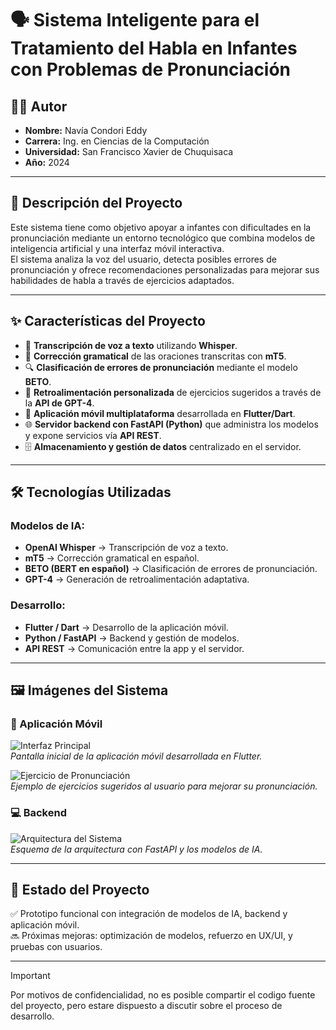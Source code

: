 # 🗣️ Sistema Inteligente para el Tratamiento del Habla en Infantes con Problemas de Pronunciación

## 👨‍💻 Autor
- **Nombre:** Navía Condori Eddy  
- **Carrera:** Ing. en Ciencias de la Computación
- **Universidad:** San Francisco Xavier de Chuquisaca  
- **Año:** 2024  

---

## 📖 Descripción del Proyecto
Este sistema tiene como objetivo apoyar a infantes con dificultades en la pronunciación mediante un entorno tecnológico que combina modelos de inteligencia artificial y una interfaz móvil interactiva.  
El sistema analiza la voz del usuario, detecta posibles errores de pronunciación y ofrece recomendaciones personalizadas para mejorar sus habilidades de habla a través de ejercicios adaptados.

---

## ✨ Características del Proyecto
- 🎤 **Transcripción de voz a texto** utilizando **Whisper**.  
- 📝 **Corrección gramatical** de las oraciones transcritas con **mT5**.  
- 🔍 **Clasificación de errores de pronunciación** mediante el modelo **BETO**.  
- 🤖 **Retroalimentación personalizada** de ejercicios sugeridos a través de la **API de GPT-4**.  
- 📱 **Aplicación móvil multiplataforma** desarrollada en **Flutter/Dart**.  
- 🌐 **Servidor backend con FastAPI (Python)** que administra los modelos y expone servicios vía **API REST**.  
- 🗄️ **Almacenamiento y gestión de datos** centralizado en el servidor.  

---

## 🛠️ Tecnologías Utilizadas
### Modelos de IA:
- **OpenAI Whisper** → Transcripción de voz a texto.  
- **mT5** → Corrección gramatical en español.  
- **BETO (BERT en español)** → Clasificación de errores de pronunciación.  
- **GPT-4** → Generación de retroalimentación adaptativa.  

### Desarrollo:
- **Flutter / Dart** → Desarrollo de la aplicación móvil.  
- **Python / FastAPI** → Backend y gestión de modelos.  
- **API REST** → Comunicación entre la app y el servidor.  

---

## 🖼️ Imágenes del Sistema
### 📱 Aplicación Móvil
![Interfaz Principal](./assets/app_home.png)  
*Pantalla inicial de la aplicación móvil desarrollada en Flutter.*

![Ejercicio de Pronunciación](./assets/app_exercise.png)  
*Ejemplo de ejercicios sugeridos al usuario para mejorar su pronunciación.*

### 💻 Backend
![Arquitectura del Sistema](./assets/system_architecture.png)  
*Esquema de la arquitectura con FastAPI y los modelos de IA.*

---


## 📌 Estado del Proyecto
✅ Prototipo funcional con integración de modelos de IA, backend y aplicación móvil.  
🔜 Próximas mejoras: optimización de modelos, refuerzo en UX/UI, y pruebas con usuarios.  

---

> [!IMPORTANT]
> Por motivos de confidencialidad, no es posible compartir el codigo fuente del proyecto, pero estare dispuesto a discutir sobre el proceso de desarrollo.
